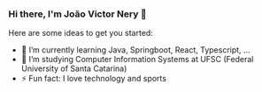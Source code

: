 ### Hi there, I'm João Victor Nery 👋

Here are some ideas to get you started:

- 🌱 I’m currently learning Java, Springboot, React, Typescript, ...
- 👯 I’m studying Computer Information Systems at UFSC (Federal University of Santa Catarina)
- ⚡ Fun fact: I love technology and sports

